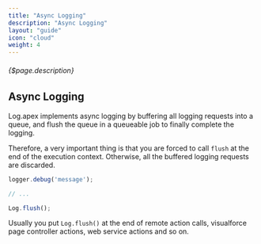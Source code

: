 ```yaml
---
title: "Async Logging"
description: "Async Logging"
layout: "guide"
icon: "cloud"
weight: 4
---
```


###### {$page.description}

<article id="1">

## Async Logging

Log.apex implements async logging by buffering all logging requests into a queue, and flush
the queue in a queueable job to finally complete the logging.

Therefore, a very important thing is that you are forced to call `flush` at the end of the execution context.
Otherwise, all the buffered logging requests are discarded.


```javascript
logger.debug('message');

// ...

Log.flush();
```

Usually you put `Log.flush()` at the end of remote action calls, visualforce page controller actions, web service actions and so on.

</article>
